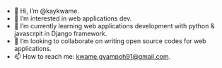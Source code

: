 - 👋 Hi, I’m @kaykwame.
- 👀 I’m interested in web applications dev.
- 🌱 I’m currently learning web applications development with python & javascrpit in Django framework.
- 💞️ I’m looking to collaborate on writing open source codes for web applications. 
- 📫 How to reach me: kwame.gyampoh91@gmail.com.

<!---
kaykwame/kaykwame is a ✨ special ✨ repository because its `README.md` (this file) appears on your GitHub profile.
You can click the Preview link to take a look at your changes.
--->
